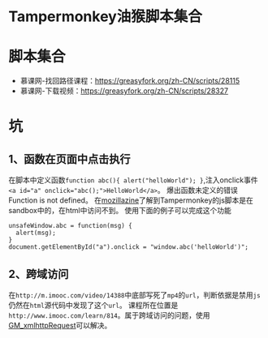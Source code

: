 # Tampermonkey油猴脚本集合


# 脚本集合
- 慕课网-找回路径课程：https://greasyfork.org/zh-CN/scripts/28115
- 慕课网-下载视频：https://greasyfork.org/zh-CN/scripts/28327

# 坑
## 1、函数在页面中点击执行
在脚本中定义函数`function abc(){ alert("helloWorld"); }`,注入onclick事件`<a id="a" onclick="abc();">HelloWorld</a>`。
爆出函数未定义的错误Function is not defined。
在[mozillazine](http://forums.mozillazine.org/viewtopic.php?p=2007224)了解到Tampermonkey的js脚本是在sandbox中的，在html中访问不到。
使用下面的例子可以完成这个功能
```
unsafeWindow.abc = function(msg) {
  alert(msg);
}
document.getElementById("a").onclick = "window.abc('helloWorld')";
```

## 2、跨域访问
在`http://m.imooc.com/video/14388`中底部写死了`mp4`的`url`，判断依据是禁用`js`仍然在`html`源代码中发现了这个`url`。
课程所在位置是`http://www.imooc.com/learn/814`。属于跨域访问的问题，使用[GM_xmlhttpRequest](https://wiki.greasespot.net/GM_xmlhttpRequest)可以解决。

